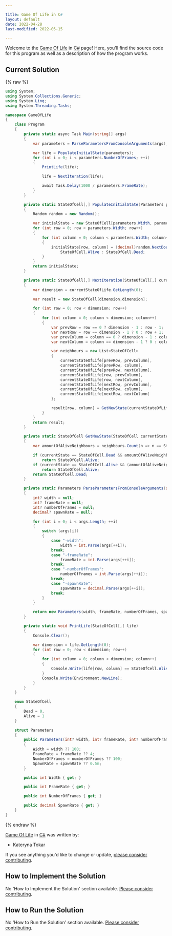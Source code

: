 ```yaml
---

title: Game Of Life in C#
layout: default
date: 2022-04-28
last-modified: 2022-05-15

---
```


Welcome to the [Game Of Life](https://sampleprograms.io/projects/game-of-life) in [C#](https://sampleprograms.io/languages/c-sharp) page! Here, you'll find the source code for this program as well as a description of how the program works.

## Current Solution

{% raw %}

```c#
using System;
using System.Collections.Generic;
using System.Linq;
using System.Threading.Tasks;

namespace GameOfLife
{
    class Program
    {
        private static async Task Main(string[] args)
        {
            var parameters = ParseParametersFromConsoleArguments(args);

            var life = PopulateInitialState(parameters);
            for (int i = 0; i < parameters.NumberOfFrames; ++i)
            {
                PrintLife(life);

                life = NextIteration(life);

                await Task.Delay(1000 / parameters.FrameRate);
            }
        }

        private static StateOfCell[,] PopulateInitialState(Parameters parameters)
        {
            Random random = new Random();

            var initialState = new StateOfCell[parameters.Width, parameters.Width];
            for (int row = 0; row < parameters.Width; row++)
            {
                for (int column = 0; column < parameters.Width; column++)
                {
                    initialState[row, column] = (decimal)random.NextDouble() <= parameters.SpawnRate ? 
                        StateOfCell.Alive : StateOfCell.Dead;
                }
            }
            return initialState;
        }

        private static StateOfCell[,] NextIteration(StateOfCell[,] currentStateOfLife)
        {
            var dimension = currentStateOfLife.GetLength(0);

            var result = new StateOfCell[dimension,dimension];

            for (int row = 0; row < dimension; row++)
            {
                for (int column = 0; column < dimension; column++)
                {
                    var prevRow = row == 0 ? dimension - 1 : row - 1;
                    var nextRow = row == dimension - 1 ? 0 : row + 1;
                    var prevColumn = column == 0 ? dimension - 1 : column - 1;
                    var nextColumn = column == dimension - 1 ? 0 : column + 1;

                    var neighbours = new List<StateOfCell>
                    { 
                        currentStateOfLife[prevRow, prevColumn],
                        currentStateOfLife[prevRow, column],
                        currentStateOfLife[prevRow, nextColumn],
                        currentStateOfLife[row, prevColumn],
                        currentStateOfLife[row, nextColumn],
                        currentStateOfLife[nextRow, prevColumn],
                        currentStateOfLife[nextRow, column],
                        currentStateOfLife[nextRow, nextColumn] 
                    };

                    result[row, column] = GetNewState(currentStateOfLife[row, column], neighbours);
                }
            }
            return result;
        }

        private static StateOfCell GetNewState(StateOfCell currentState, List<StateOfCell> neighbours)
        {
            var amountOfAliveNeighbours = neighbours.Count(n => n == StateOfCell.Alive);

            if (currentState == StateOfCell.Dead && amountOfAliveNeighbours == 3)
                return StateOfCell.Alive;
            if (currentState == StateOfCell.Alive && (amountOfAliveNeighbours == 2 || amountOfAliveNeighbours == 3))
                return StateOfCell.Alive;
            return StateOfCell.Dead;
        }

        private static Parameters ParseParametersFromConsoleArguments(string[] args)
        {
            int? width = null; 
            int? frameRate = null; 
            int? numberOfFrames = null; 
            decimal? spawnRate = null;

            for (int i = 0; i < args.Length; ++i)
            {
                switch (args[i])
                {
                    case "-width":
                        width = int.Parse(args[++i]);
                    break;
                    case "-frameRate":
                        frameRate = int.Parse(args[++i]);
                    break;
                    case "-numberOfFrames":
                        numberOfFrames = int.Parse(args[++i]);
                    break;
                    case "-spawnRate":
                        spawnRate = decimal.Parse(args[++i]);
                    break;
                }
            }

            return new Parameters(width, frameRate, numberOfFrames, spawnRate);
        } 

        private static void PrintLife(StateOfCell[,] life)
        {
            Console.Clear();

            var dimension = life.GetLength(0);
            for (int row = 0; row < dimension; row++)
            {
                for (int column = 0; column < dimension; column++)
                {
                    Console.Write(life[row, column] == StateOfCell.Alive ? "*" : " ");
                }
                Console.Write(Environment.NewLine);
            }
        }
    }

    enum StateOfCell
    {   
        Dead = 0,
        Alive = 1
    }

    struct Parameters
    {
        public Parameters(int? width, int? frameRate, int? numberOfFrames, decimal? spawnRate)
        {
            Width = width ?? 100;
            FrameRate = frameRate ?? 4;
            NumberOfFrames = numberOfFrames ?? 100;
            SpawnRate = spawnRate ?? 0.5m;
        }

        public int Width { get; }

        public int FrameRate { get; }

        public int NumberOfFrames { get; }

        public decimal SpawnRate { get; }
    }
}
```

{% endraw %}

[Game Of Life](https://sampleprograms.io/projects/game-of-life) in [C#](https://sampleprograms.io/languages/c-sharp) was written by:

- Kateryna Tokar

If you see anything you'd like to change or update, [please consider contributing](https://github.com/TheRenegadeCoder/sample-programs).

## How to Implement the Solution

No 'How to Implement the Solution' section available. [Please consider contributing](https://github.com/TheRenegadeCoder/sample-programs-website).

## How to Run the Solution

No 'How to Run the Solution' section available. [Please consider contributing](https://github.com/TheRenegadeCoder/sample-programs-website).